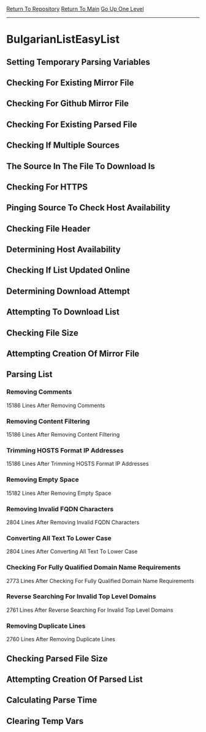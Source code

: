 [Return To Repository](https://github.com/deathbybandaid/piholeparser/)
[Return To Main](https://github.com/deathbybandaid/piholeparser/blob/master/RecentRunLogs/Mainlog.md)
[Go Up One Level](https://github.com/deathbybandaid/piholeparser/blob/master/RecentRunLogs/TopLevelScripts/30-Processing-External-Blacklists.md)
____________________________________
# BulgarianListEasyList
## Setting Temporary Parsing Variables
## Checking For Existing Mirror File
## Checking For Github Mirror File
## Checking For Existing Parsed File
## Checking If Multiple Sources
## The Source In The File To Download Is
## Checking For HTTPS
## Pinging Source To Check Host Availability
## Checking File Header
## Determining Host Availability
## Checking If List Updated Online
## Determining Download Attempt
## Attempting To Download List
## Checking File Size
## Attempting Creation Of Mirror File
## Parsing List
### Removing Comments
15186 Lines After Removing Comments
### Removing Content Filtering
15186 Lines After Removing Content Filtering
### Trimming HOSTS Format IP Addresses
15186 Lines After Trimming HOSTS Format IP Addresses
### Removing Empty Space
15182 Lines After Removing Empty Space
### Removing Invalid FQDN Characters
2804 Lines After Removing Invalid FQDN Characters
### Converting All Text To Lower Case
2804 Lines After Converting All Text To Lower Case
### Checking For Fully Qualified Domain Name Requirements
2773 Lines After Checking For Fully Qualified Domain Name Requirements
### Reverse Searching For Invalid Top Level Domains
2761 Lines After Reverse Searching For Invalid Top Level Domains
### Removing Duplicate Lines
2760 Lines After Removing Duplicate Lines
## Checking Parsed File Size
## Attempting Creation Of Parsed List
## Calculating Parse Time
## Clearing Temp Vars
